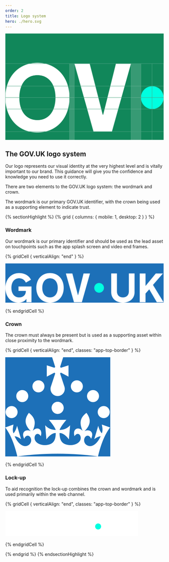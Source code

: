 ```yaml
---
order: 2
title: Logo system
hero: ./hero.svg
---
```


<div class="hero">

![](./hero.svg)

</div>

## The GOV.UK logo system

Our logo represents our visual identity at the very highest level and is vitally important to our brand. This guidance will give you the confidence and knowledge you need to use it correctly.

There are two elements to the GOV.UK logo system: the wordmark and crown.

The wordmark is our primary GOV.UK identifier, with the crown being used as a supporting element to indicate trust.

{% sectionHighlight %}
{% grid { columns: { mobile: 1, desktop: 2 } } %}

<div>

### Wordmark

Our wordmark is our primary identifier and should be used as the lead asset on touchpoints such as the app splash screen and video end frames.

</div>

{% gridCell { verticalAlign: "end" } %}

![Wordmark for GOV.UK in white. The dot between 'GOV' and 'UK' is Accent teal and vertically-centred. Shown on a Primary blue background.](./logo-elements/wordmark.svg)

{% endgridCell %}

<div class="app-top-border">

### Crown

The crown must always be present but is used as a supporting asset within close proximity to the wordmark.

</div>

{% gridCell { verticalAlign: "end", classes: "app-top-border" } %}

![The crown element of the GOV.UK logo.](./logo-elements/crown.svg)

{% endgridCell %}

<div class="app-top-border">

### Lock-up

To aid recognition the lock-up combines the crown and wordmark and is used primarily within the web channel.

</div>

{% gridCell { verticalAlign: "end", classes: "app-top-border" } %}

![The lock-up of the crown and GOV.UK wordmark shown together.](./logo-elements/lockup.svg)

{% endgridCell %}

{% endgrid %}
{% endsectionHighlight %}
